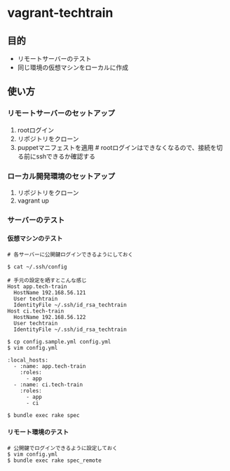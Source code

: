 vagrant-techtrain
=================

## 目的
- リモートサーバーのテスト
- 同じ環境の仮想マシンをローカルに作成

## 使い方

### リモートサーバーのセットアップ
1. rootログイン
2. リポジトリをクローン
3. puppetマニフェストを適用    # rootログインはできなくなるので、接続を切る前にsshできるか確認する

### ローカル開発環境のセットアップ
1. リポジトリをクローン
2. vagrant up

### サーバーのテスト

#### 仮想マシンのテスト

    # 各サーバーに公開鍵ログインできるようにしておく

    $ cat ~/.ssh/config
```
# 手元の設定を晒すとこんな感じ
Host app.tech-train
  HostName 192.168.56.121
  User techtrain
  IdentityFile ~/.ssh/id_rsa_techtrain
Host ci.tech-train
  HostName 192.168.56.122
  User techtrain
  IdentityFile ~/.ssh/id_rsa_techtrain
```

    $ cp config.sample.yml config.yml
    $ vim config.yml

```
:local_hosts:
  - :name: app.tech-train
    :roles:
      - app
  - :name: ci.tech-train
    :roles:
      - app
      - ci
```

    $ bundle exec rake spec

#### リモート環境のテスト

    # 公開鍵でログインできるように設定しておく
    $ vim config.yml
    $ bundle exec rake spec_remote
